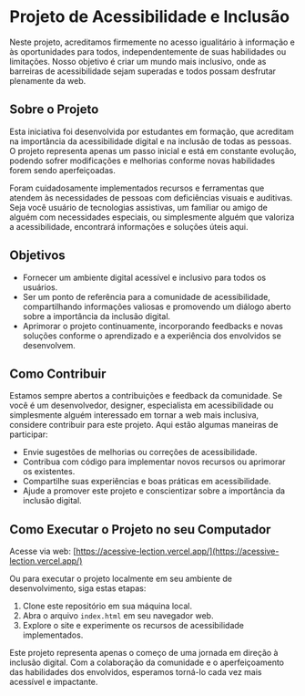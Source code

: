 # Projeto de Acessibilidade e Inclusão

Neste projeto, acreditamos firmemente no acesso igualitário à informação e às oportunidades para todos, independentemente de suas habilidades ou limitações. Nosso objetivo é criar um mundo mais inclusivo, onde as barreiras de acessibilidade sejam superadas e todos possam desfrutar plenamente da web.

## Sobre o Projeto

Esta iniciativa foi desenvolvida por estudantes em formação, que acreditam na importância da acessibilidade digital e na inclusão de todas as pessoas. O projeto representa apenas um passo inicial e está em constante evolução, podendo sofrer modificações e melhorias conforme novas habilidades forem sendo aperfeiçoadas.

Foram cuidadosamente implementados recursos e ferramentas que atendem às necessidades de pessoas com deficiências visuais e auditivas. Seja você usuário de tecnologias assistivas, um familiar ou amigo de alguém com necessidades especiais, ou simplesmente alguém que valoriza a acessibilidade, encontrará informações e soluções úteis aqui.

## Objetivos

- Fornecer um ambiente digital acessível e inclusivo para todos os usuários.
- Ser um ponto de referência para a comunidade de acessibilidade, compartilhando informações valiosas e promovendo um diálogo aberto sobre a importância da inclusão digital.
- Aprimorar o projeto continuamente, incorporando feedbacks e novas soluções conforme o aprendizado e a experiência dos envolvidos se desenvolvem.

## Como Contribuir

Estamos sempre abertos a contribuições e feedback da comunidade. Se você é um desenvolvedor, designer, especialista em acessibilidade ou simplesmente alguém interessado em tornar a web mais inclusiva, considere contribuir para este projeto. Aqui estão algumas maneiras de participar:

- Envie sugestões de melhorias ou correções de acessibilidade.
- Contribua com código para implementar novos recursos ou aprimorar os existentes.
- Compartilhe suas experiências e boas práticas em acessibilidade.
- Ajude a promover este projeto e conscientizar sobre a importância da inclusão digital.

## Como Executar o Projeto no seu Computador

Acesse via web: [https://acessive-lection.vercel.app/](https://acessive-lection.vercel.app/)

Ou para executar o projeto localmente em seu ambiente de desenvolvimento, siga estas etapas:

1. Clone este repositório em sua máquina local.
2. Abra o arquivo `index.html` em seu navegador web.
3. Explore o site e experimente os recursos de acessibilidade implementados.

Este projeto representa apenas o começo de uma jornada em direção à inclusão digital. Com a colaboração da comunidade e o aperfeiçoamento das habilidades dos envolvidos, esperamos torná-lo cada vez mais acessível e impactante.


